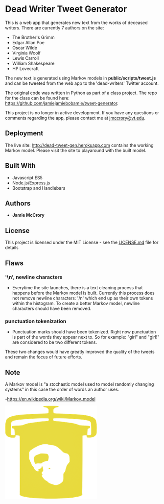 # Dead Writer Tweet Generator

This is a web app that generates new text from the works of deceased writers.
There are currently 7 authors on the site:

* The Brother's Grimm
* Edgar Allan Poe
* Oscar Wilde
* Virginia Woolf
* Lewis Carroll
* William Shakespeare
* HP Lovecraft

The new text is generated using Markov models in **public/scripts/tweet.js** and can be tweeted from the web app to the 'dead-writers' Twitter account.

The original code was written in Python as part of a class project. The repo for the class can be found here: https://github.com/jamiejamiebobamie/tweet-generator.

This project is no longer in active development. If you have any questions or comments regarding the app, please contact me at jmccrory@vt.edu.

## Deployment

The live site: http://dead-tweet-gen.herokuapp.com contains the working Markov model. Please visit the site to playaround with the built model.

## Built With

* Javascript ES5
* Node.js/Express.js
* Bootstrap and Handlebars

## Authors

* **Jamie McCrory**

## License

This project is licensed under the MIT License - see the [LICENSE.md](LICENSE.md) file for details

## Flaws

### '\n', newline characters
* Everytime the site launches, there is a text cleaning process that happens before the Markov model is built. Currently this process does not remove newline characters: '/n' which end up as their own tokens within the histogram. To create a better Markov model, newline characters should have been removed.
### punctuation tokenization
* Punctuation marks should have been tokenized. Right now punctuation is part of the words they appear next to. So for example: "girl" and "girl!" are considered to be two different tokens.

These two changes would have greatly improved the quality of the tweets and remain the focus of future efforts.

## Note

A Markov model is "a stochastic model used to model randomly changing systems" in this case the order of words an author uses.

-https://en.wikipedia.org/wiki/Markov_model

![alt text](./public/imgs/icon_jar.png)
